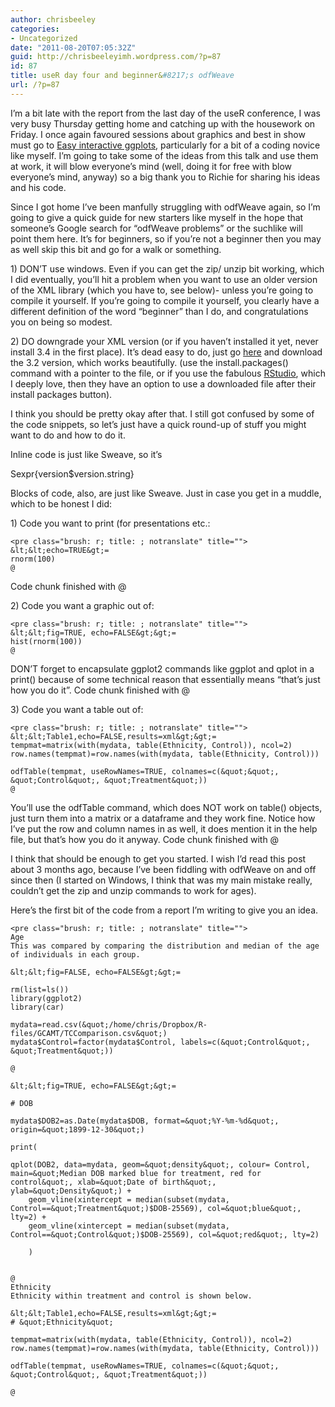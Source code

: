 ```yaml
---
author: chrisbeeley
categories:
- Uncategorized
date: "2011-08-20T07:05:32Z"
guid: http://chrisbeeleyimh.wordpress.com/?p=87
id: 87
title: useR day four and beginner&#8217;s odfWeave
url: /?p=87
---
```


I’m a bit late with the report from the last day of the useR conference, I was very busy Thursday getting home and catching up with the housework on Friday. I once again favoured sessions about graphics and best in show must go to [Easy interactive ggplots](http://4dpiecharts.com/2011/08/17/user2011-easy-interactive-ggplots-talk/), particularly for a bit of a coding novice like myself. I’m going to take some of the ideas from this talk and use them at work, it will blow everyone’s mind (well, doing it for free with blow everyone’s mind, anyway) so a big thank you to Richie for sharing his ideas and his code.

Since I got home I’ve been manfully struggling with odfWeave again, so I’m going to give a quick guide for new starters like myself in the hope that someone’s Google search for “odfWeave problems” or the suchlike will point them here. It’s for beginners, so if you’re not a beginner then you may as well skip this bit and go for a walk or something.

1\) DON’T use windows. Even if you can get the zip/ unzip bit working, which I did eventually, you’ll hit a problem when you want to use an older version of the XML library (which you have to, see below)- unless you’re going to compile it yourself. If you’re going to compile it yourself, you clearly have a different definition of the word “beginner” than I do, and congratulations you on being so modest.

2\) DO downgrade your XML version (or if you haven’t installed it yet, never install 3.4 in the first place). It’s dead easy to do, just go [here](http://cran.r-project.org/src/contrib/Archive/XML) and download the 3.2 version, which works beautifully. (use the install.packages() command with a pointer to the file, or if you use the fabulous [RStudio](http://rstudio.org/), which I deeply love, then they have an option to use a downloaded file after their install packages button).

I think you should be pretty okay after that. I still got confused by some of the code snippets, so let’s just have a quick round-up of stuff you might want to do and how to do it.

Inline code is just like Sweave, so it’s

Sexpr{version$version.string}

Blocks of code, also, are just like Sweave. Just in case you get in a muddle, which to be honest I did:

1\) Code you want to print (for presentations etc.:

```
<pre class="brush: r; title: ; notranslate" title="">
&lt;&lt;echo=TRUE&gt;=
rnorm(100)
@
```

Code chunk finished with @

2\) Code you want a graphic out of:

```
<pre class="brush: r; title: ; notranslate" title="">
&lt;&lt;fig=TRUE, echo=FALSE&gt;&gt;=
hist(rnorm(100))
@
```

DON’T forget to encapsulate ggplot2 commands like ggplot and qplot in a print() because of some technical reason that essentially means “that’s just how you do it”. Code chunk finished with @

3\) Code you want a table out of:

```
<pre class="brush: r; title: ; notranslate" title="">
&lt;&lt;Table1,echo=FALSE,results=xml&gt;&gt;=
tempmat=matrix(with(mydata, table(Ethnicity, Control)), ncol=2)
row.names(tempmat)=row.names(with(mydata, table(Ethnicity, Control)))

odfTable(tempmat, useRowNames=TRUE, colnames=c(&quot;&quot;, &quot;Control&quot;, &quot;Treatment&quot;))
@
```

You’ll use the odfTable command, which does NOT work on table() objects, just turn them into a matrix or a dataframe and they work fine. Notice how I’ve put the row and column names in as well, it does mention it in the help file, but that’s how you do it anyway. Code chunk finished with @

I think that should be enough to get you started. I wish I’d read this post about 3 months ago, because I’ve been fiddling with odfWeave on and off since then (I started on Windows, I think that was my main mistake really, couldn’t get the zip and unzip commands to work for ages).

Here’s the first bit of the code from a report I’m writing to give you an idea.

```
<pre class="brush: r; title: ; notranslate" title="">
Age
This was compared by comparing the distribution and median of the age of individuals in each group.

&lt;&lt;fig=FALSE, echo=FALSE&gt;&gt;=

rm(list=ls())
library(ggplot2)
library(car)

mydata=read.csv(&quot;/home/chris/Dropbox/R-files/GCAMT/TCComparison.csv&quot;)
mydata$Control=factor(mydata$Control, labels=c(&quot;Control&quot;, &quot;Treatment&quot;))

@

&lt;&lt;fig=TRUE, echo=FALSE&gt;&gt;=

# DOB

mydata$DOB2=as.Date(mydata$DOB, format=&quot;%Y-%m-%d&quot;, origin=&quot;1899-12-30&quot;)

print(

qplot(DOB2, data=mydata, geom=&quot;density&quot;, colour= Control, main=&quot;Median DOB marked blue for treatment, red for control&quot;, xlab=&quot;Date of birth&quot;, ylab=&quot;Density&quot;) + 
	geom_vline(xintercept = median(subset(mydata, Control==&quot;Treatment&quot;)$DOB-25569), col=&quot;blue&quot;, lty=2) + 
	geom_vline(xintercept = median(subset(mydata, Control==&quot;Control&quot;)$DOB-25569), col=&quot;red&quot;, lty=2) 

	)


@
Ethnicity
Ethnicity within treatment and control is shown below.

&lt;&lt;Table1,echo=FALSE,results=xml&gt;&gt;=
# &quot;Ethnicity&quot;

tempmat=matrix(with(mydata, table(Ethnicity, Control)), ncol=2)
row.names(tempmat)=row.names(with(mydata, table(Ethnicity, Control)))

odfTable(tempmat, useRowNames=TRUE, colnames=c(&quot;&quot;, &quot;Control&quot;, &quot;Treatment&quot;))

@
```